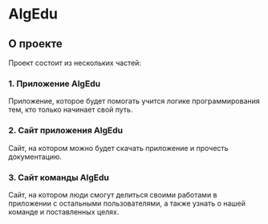 # AlgEdu

## О проекте
Проект состоит из нескольких частей:
### 1. Приложение AlgEdu
Приложение, которое будет помогать учится логике программирования тем, кто только начинает свой путь.
### 2. Сайт приложения AlgEdu
Сайт, на котором можно будет скачать приложение и прочесть документацию.
### 3. Сайт команды AlgEdu
Сайт, на котором люди смогут делиться своими работами в приложении с остальными пользователями, а также узнать о нашей команде и поставленных целях.
